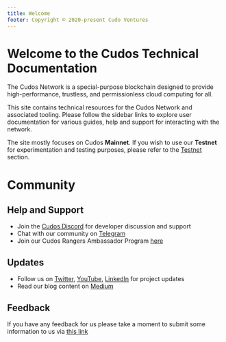 ```yaml
---
title: Welcome
footer: Copyright © 2020-present Cudo Ventures
---
```


# Welcome to the Cudos Technical Documentation

The Cudos Network is a special-purpose blockchain designed to provide high-performance, trustless, and permissionless cloud computing for all.

This site contains technical resources for the Cudos Network and associated tooling. Please follow the sidebar links to explore user documentation for various guides, help and support for interacting with the network.

The site mostly focuses on Cudos **Mainnet**. If you wish to use our **Testnet** for experimentation and testing purposes, please refer to the [Testnet](/testnet/testnetinstall.html) section.

<!---
<a href="/learn/" rel="some text">![](./learn.png)</a>
<a href="/build/" rel="some text">![](./build.png)</a>
<a href="/earn/" rel="some text">![](./earn.png)</a>
--->

# Community

## Help and Support

* Join the [Cudos Discord](https://discord.gg/t397SKqf4u) for developer discussion and support
* Chat with our community on [Telegram](https://t.me/cudostelegram)
* Join our Cudos Rangers Ambassador Program [here](https://www.cudos.org/ambassador)

## Updates

* Follow us on [Twitter](https://twitter.com/CUDOS_), [YouTube](https://www.youtube.com/channel/UCbS48Q09D5xMDCVX0T_OeCw), [LinkedIn](https://www.linkedin.com/company/cudos1/) for project updates
* Read our blog content on [Medium](https://medium.com/cudos)

## Feedback

If you have any feedback for us please take a moment to submit some information to us via [this link](https://forms.gle/2p2gQyGq9NJcaqzHA)
